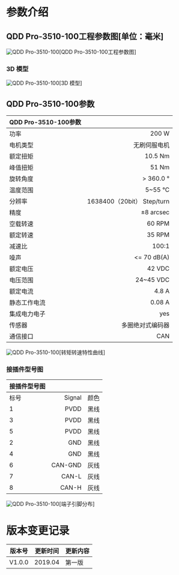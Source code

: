 # 参数介绍 
## QDD Pro-3510-100工程参数图[单位：毫米]
![QDD Pro-3510-100](   )[QDD Pro-3510-100工程参数图]
### 3D 模型
![QDD Pro-3510-100](   )[3D 模型]




## QDD Pro-3510-100参数

| QDD Pro-3510-100参数|   |     
| --------   | -----:  |
| 功率	|200 W| 
| 电机类型	|无刷伺服电机|
|额定扭矩	|10.5 Nm|
|峰值扭矩|	51 Nm|
|旋转角度	|> 360.0 °|
|温度范围	|5~55 °C|
|分辨率	|1638400（20bit） Step/turn|
|精度|	±8 arcsec|
|空载转速	|60 RPM|
|额定转速	|35 RPM|
|减速比	|100:1|
| 噪声	|<= 70 dB(A)|
| 额定电压	|42 VDC|
| 电压范围	|24~45 VDC|
| 额定电流|4.8 A|
| 静态工作电流	|0.08 A|
| 集成电力电子|	yes|
| 传感器|	多圈绝对式编码器|
| 通信接口	|CAN|



![QDD Pro-3510-100](   )[转矩转速特性曲线]




### 接插件型号图
| 接插件型号图|   |     |
| --------   | -----:  |:----: | 
| 标号| 	Signal	| 颜色	| 
| 1	| PVDD	| 黑线	| 
| 3| 	PVDD	| 黑线| 
| 5	| PVDD| 	黑线| 
| 2	| GND| 	黑线| 
| 4	| GND	| 黑线| 
| 6	| CAN-GND| 	灰线| 
| 7	| CAN-L	| 灰线| 
| 8| 	CAN-H	| 灰线| 




![QDD Pro-3510-100](   )[端子引脚分布]

# 版本变更记录


版本号| 更新时间 | 更新内容
---|---|---
V1.0.0 | 2019.04| 第一版
